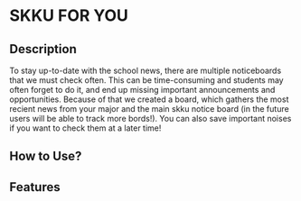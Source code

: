 # SKKU FOR YOU

## Description

To stay up-to-date with the school news, there are multiple noticeboards that we must check often. This can be time-consuming and students may often forget to do it, and end up missing important announcements and opportunities. Because of that we created a board, which gathers the most recient news from your major and the main skku notice board (in the future users will be able to track more bords!). You can also save important noises if you want to check them at a later time!

## How to Use?

## Features

##
